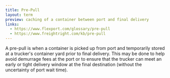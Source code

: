 ```yaml
---
title: Pre-Pull
layout: term
preview: caching of a container between port and final delivery
links:
  - https://www.flexport.com/glossary/pre-pull
  - https://www.freightright.com/kb/pre-pull
---
```


A pre-pull is when a container is picked up from port and temporarily stored at a trucker's container yard prior to final delivery. This may be done to help avoid demurrage fees at the port or to ensure that the trucker can meet an early or tight delivery window at the final destination (without the uncertainty of port wait time).


